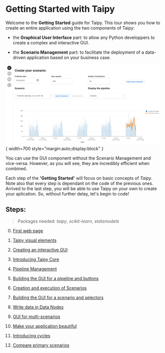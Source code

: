 # Getting Started with Taipy

Welcome to the **Getting Started** guide for Taipy. This tour shows you how to create an entire application using the two components of Taipy:

- the **Graphical User Interface** part: to allow any Python developpers to create a complex and interactive GUI.

 - the **Scenario Management** part: to facilitate the deployment of a data-driven application based on your business case.

![Getting Started application](step_00/imd_end_interface.png){ width=700 style="margin:auto;display:block" }


You can use the GUI component without the Scenario Management and vice-versa. However, as you will see, they are incredibly efficient when combined.

Each step of the **'Getting Started'** will focus on basic concepts of *Taipy*. Note also that every step is dependant on the code of the previous ones. Arrived to the last step, you will be able to use Taipy on your own to create your aplication. So, without further delay, let's begin to code!

## Steps:
> Packages needed: *taipy*, *scikit-learn*, *statsmodels*

0. [First web page](step_00/ReadMe.md)

1. [Taipy visual elements](step_01/ReadMe.md)

2. [Creating an interactive GUI](step_02/ReadMe.md)

3. [Introducing Taipy Core](step_03/ReadMe.md)

4. [Pipeline Management](step_04/ReadMe.md)

5. [Building the GUI for a pipeline and buttons](step_05/ReadMe.md)

6. [Creation and execution of Scenarios](step_06/ReadMe.md)

7. [Building the GUI for a scenario and selectors](step_07/ReadMe.md)

8. [Write data in Data Nodes](step_08/ReadMe.md)

9. [GUI for multi-scenarios](step_09/ReadMe.md)

10. [Make your application beautiful](step_10/ReadMe.md)

11. [Introducing cycles](step_11/ReadMe.md)

12. [Compare primary scenarios](step_12/ReadMe.md)
